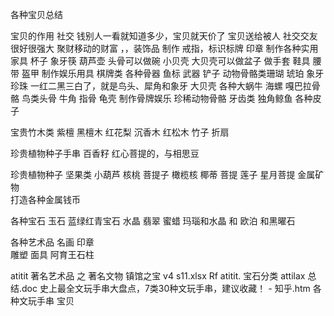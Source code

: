 各种宝贝总结



宝贝的作用
社交 钱别人一看就知道多少，宝贝就天价了
宝贝送给被人 社交交友很好很强大
聚财移动的财富   ，，装饰品
制作 戒指，标识标牌 印章
制作各种实用家具 杯子  象牙筷 葫芦壶
头骨可以做碗  小贝壳
大贝壳可以做盆子
做手套 鞋具 腰带  盔甲
制作娱乐用具 棋牌类
各种骨器 鱼标 武器  铲子
动物骨骼类珊瑚  琥珀 象牙   珍珠
一红二黑三白了，就是鸟头、犀角和象牙
大贝壳  各种大蜗牛 海螺
嘎巴拉骨骼 鸟类头骨    牛角 指骨 龟壳 
制作骨牌娱乐
珍稀动物骨骼   牙齿类
独角鲸鱼
各种皮子

宝贵竹木类
紫檀 黑檀木 红花梨 沉香木 红松木
竹子 折扇

珍贵植物种子手串
百香籽 红心菩提的，与相思豆


珍贵植物种子 坚果类 小葫芦
核桃   菩提子 橄榄核 椰蒂 菩提 莲子
星月菩提
金属矿物  
打造各种金属钱币

各种宝石 玉石
蓝绿红青宝石  水晶  翡翠  蜜蜡
玛瑙和水晶 和 欧泊 和黑曜石

各种艺术品
名画  印章  
雕塑 面具  阿育王石柱

atitit 著名艺术品 之  著名文物 镇馆之宝 v4 s11.xlsx
Rf
atitit.    宝石分类  attilax  总结.doc
史上最全文玩手串大盘点，7类30种文玩手串，建议收藏！ - 知乎.htm
各种文玩手串 宝贝

